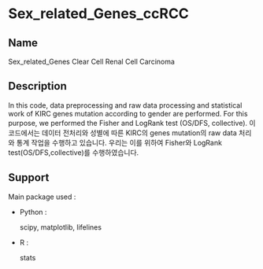 # Sex_related_Genes_ccRCC


## Name
Sex_related_Genes Clear Cell Renal Cell Carcinoma
## Description
In this code, data preprocessing and raw data processing and statistical work of KIRC genes mutation according to gender are performed. For this purpose, we performed the Fisher and LogRank test (OS/DFS, collective).
이 코드에서는 데이터 전처리와 성별에 따른 KIRC의 genes mutation의 raw data 처리와 통계 작업을 수행하고 있습니다.
우리는 이를 위하여 Fisher와 LogRank test(OS/DFS,collective)를 수행하였습니다.
## Support
Main package used : 
  - Python :

    
    scipy, matplotlib, lifelines 
  - R :

    
    stats
